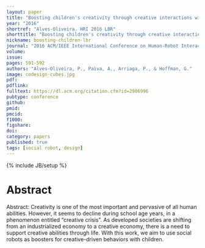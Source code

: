 ```yaml
---
layout: paper
title: "Boosting children's creativity through creative interactions with social robots"
year: "2016"
shortref: "Alves-Oliveira. HRI 2016 LBR"
shorttitle: "Boosting children's creativity through creative interactions with social robots"
nickname: boosting-children-lbr
journal: "2016 ACM/IEEE International Conference on Human-Robot Interaction (HRI)"
volume: 
issue: 
pages: 591-592
authors: "Alves-Oliveira, P., Paiva, A., Arriaga, P., & Hoffman, G."
image: codesign-cubes.jpg
pdf: 
pdflink:
fulltext: https://dl.acm.org/citation.cfm?id=2906996
pubtype: conference
github: 
pmid:  
pmcid: 
f1000: 
figshare: 
doi: 
category: papers
published: true
tags: [social robot, design]
---
```

{% include JB/setup %}

# Abstract 

Abstract: Creativity is one of the most important and pervasive of all human abilities. However, it seems to decline during school age years, in a phenomenon entitled “creative crisis”. As developed societies are shifting from an industrialized economy to a creative economy, there is a need to support creative abilities through life. With this work, we aim to use social robots as boosters for creative-driven behaviors with children.
